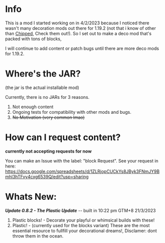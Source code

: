# Info
This is a mod I started working on in 4/2/2023 because I noticed there
wasn't many decoration mods out there for 1.19.2 (not that i know of other than [Chipped](https://modrinth.com/mod/chipped), Check them out!).
So I set out to make a deco mod that's packed with tons of blocks,

I will continue to add content or patch bugs until there are more deco
mods for 1.19.2.


# Where's the JAR?
(the jar is the actual installable mod)

Currently, there is no JARs for 3 reasons.

1. Not enough content
2. Ongoing tests for compatibility with other mods and bugs.
3. ~~No Motivation (very common lmao)~~

# How can I request content?
**currently not accepting requests for now**

You can make an Issue with the label: "block Request".
See your request in here: https://docs.google.com/spreadsheets/d/1ZLRjopCUCkYs8JByk3FNmJY9Bmhl3hTFvy4cxg6539Q/edit?usp=sharing

# Whats New:

**_Update 0.8.2 - The Plastic Update_** -- built in 10:22 pm GTM+8 21/3/2023

1. Plastic blocks! - Decorate your playful or whimsical builds with these!
2. Plastic! - (currently used for the blocks variant) These are the most essential resource to fullfill your decorational dreams!, Disclamer: dont throw them in the ocean.
